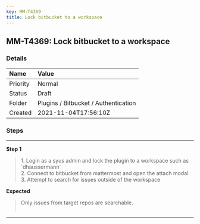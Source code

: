 ```yaml
---
key: MM-T4369
title: Lock bitbucket to a workspace
---
```


## MM-T4369: Lock bitbucket to a workspace

### Details

| Name     | Value                                |
| :------- | :----------------------------------- |
| Priority | Normal                               |
| Status   | Draft                                |
| Folder   | Plugins / Bitbucket / Authentication |
| Created  | 2021-11-04T17:56:10Z                 |

### Steps

<hr/>

**Step 1**

> <article>1. Login as a syus admin and lock the plugin to a workspace such as `dhaussermann`<br />2. Connect to bitbucket from mattermost and open the attach modal<br />3. Attempt to search for issues outside of the workspace</article>

**Expected**

> <article>Only issues from target repos are searchable. <br /><br /></article>

<hr/>
